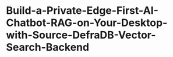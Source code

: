 # Build-a-Private-Edge-First-AI-Chatbot-RAG-on-Your-Desktop-with-Source-DefraDB-Vector-Search-Backend